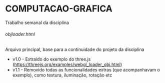 # COMPUTACAO-GRAFICA  
Trabalho semanal da disciplina  


###### objloader.html  
Arquivo principal, base para a continuidade do projeto da disciplina  
* v1.0 - Extraído do exemplo do three.js (https://threejs.org/examples/webgl_loader_obj.html)  
* v1.1 - Removido todas as funcionalidades extras (que acompanhavam o exemplo), como textura, iluminação, rotação etc  
